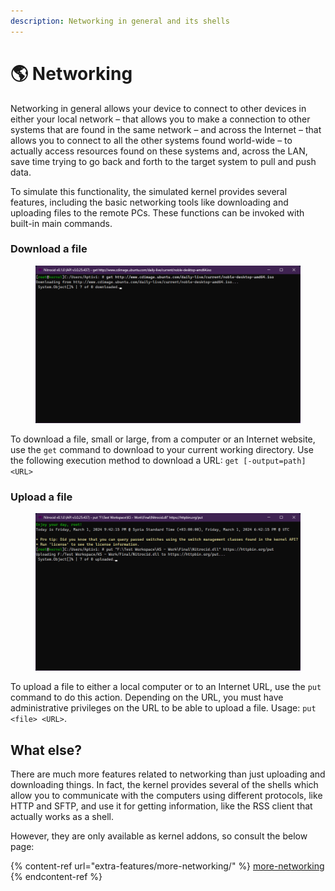```yaml
---
description: Networking in general and its shells
---
```


# 🌎 Networking

Networking in general allows your device to connect to other devices in either your local network – that allows you to make a connection to other systems that are found in the same network – and across the Internet – that allows you to connect to all the other systems found world-wide – to actually access resources found on these systems and, across the LAN, save time trying to go back and forth to the target system to pull and push data.

To simulate this functionality, the simulated kernel provides several features, including the basic networking tools like downloading and uploading files to the remote PCs. These functions can be invoked with built-in main commands.

### Download a file

<figure><img src="../../.gitbook/assets/064-get.png" alt=""><figcaption></figcaption></figure>

To download a file, small or large, from a computer or an Internet website, use the `get` command to download to your current working directory. Use the following execution method to download a URL: `get [-output=path] <URL>`

### Upload a file

<figure><img src="../../.gitbook/assets/065-put.png" alt=""><figcaption></figcaption></figure>

To upload a file to either a local computer or to an Internet URL, use the `put` command to do this action. Depending on the URL, you must have administrative privileges on the URL to be able to upload a file. Usage: `put <file> <URL>`.

## What else?

There are much more features related to networking than just uploading and downloading things. In fact, the kernel provides several of the shells which allow you to communicate with the computers using different protocols, like HTTP and SFTP, and use it for getting information, like the RSS client that actually works as a shell.

However, they are only available as kernel addons, so consult the below page:

{% content-ref url="extra-features/more-networking/" %}
[more-networking](extra-features/more-networking/)
{% endcontent-ref %}
